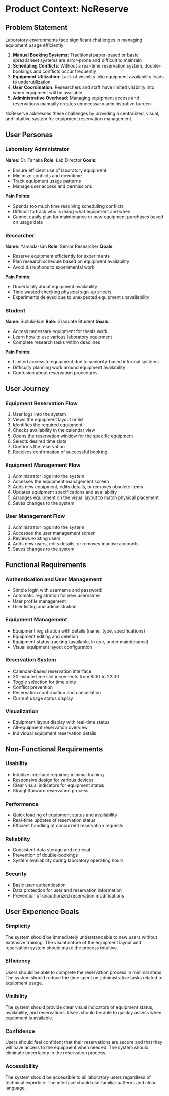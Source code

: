 # Product Context: NcReserve

## Problem Statement
Laboratory environments face significant challenges in managing equipment usage efficiently:

1. **Manual Booking Systems**: Traditional paper-based or basic spreadsheet systems are error-prone and difficult to maintain
2. **Scheduling Conflicts**: Without a real-time reservation system, double-bookings and conflicts occur frequently
3. **Equipment Utilization**: Lack of visibility into equipment availability leads to underutilization
4. **User Coordination**: Researchers and staff have limited visibility into when equipment will be available
5. **Administrative Overhead**: Managing equipment access and reservations manually creates unnecessary administrative burden

NcReserve addresses these challenges by providing a centralized, visual, and intuitive system for equipment reservation management.

## User Personas

### Laboratory Administrator
**Name**: Dr. Tanaka
**Role**: Lab Director
**Goals**:
- Ensure efficient use of laboratory equipment
- Minimize conflicts and downtime
- Track equipment usage patterns
- Manage user access and permissions

**Pain Points**:
- Spends too much time resolving scheduling conflicts
- Difficult to track who is using what equipment and when
- Cannot easily plan for maintenance or new equipment purchases based on usage data

### Researcher
**Name**: Yamada-san
**Role**: Senior Researcher
**Goals**:
- Reserve equipment efficiently for experiments
- Plan research schedule based on equipment availability
- Avoid disruptions to experimental work

**Pain Points**:
- Uncertainty about equipment availability
- Time wasted checking physical sign-up sheets
- Experiments delayed due to unexpected equipment unavailability

### Student
**Name**: Suzuki-kun
**Role**: Graduate Student
**Goals**:
- Access necessary equipment for thesis work
- Learn how to use various laboratory equipment
- Complete research tasks within deadlines

**Pain Points**:
- Limited access to equipment due to seniority-based informal systems
- Difficulty planning work around equipment availability
- Confusion about reservation procedures

## User Journey

### Equipment Reservation Flow
1. User logs into the system
2. Views the equipment layout or list
3. Identifies the required equipment
4. Checks availability in the calendar view
5. Opens the reservation window for the specific equipment
6. Selects desired time slots
7. Confirms the reservation
8. Receives confirmation of successful booking

### Equipment Management Flow
1. Administrator logs into the system
2. Accesses the equipment management screen
3. Adds new equipment, edits details, or removes obsolete items
4. Updates equipment specifications and availability
5. Arranges equipment on the visual layout to match physical placement
6. Saves changes to the system

### User Management Flow
1. Administrator logs into the system
2. Accesses the user management screen
3. Reviews existing users
4. Adds new users, edits details, or removes inactive accounts
5. Saves changes to the system

## Functional Requirements

### Authentication and User Management
- Simple login with username and password
- Automatic registration for new usernames
- User profile management
- User listing and administration

### Equipment Management
- Equipment registration with details (name, type, specifications)
- Equipment editing and deletion
- Equipment status tracking (available, in use, under maintenance)
- Visual equipment layout configuration

### Reservation System
- Calendar-based reservation interface
- 30-minute time slot increments from 8:00 to 22:00
- Toggle selection for time slots
- Conflict prevention
- Reservation confirmation and cancellation
- Current usage status display

### Visualization
- Equipment layout display with real-time status
- All-equipment reservation overview
- Individual equipment reservation details

## Non-Functional Requirements

### Usability
- Intuitive interface requiring minimal training
- Responsive design for various devices
- Clear visual indicators for equipment status
- Straightforward reservation process

### Performance
- Quick loading of equipment status and availability
- Real-time updates of reservation status
- Efficient handling of concurrent reservation requests

### Reliability
- Consistent data storage and retrieval
- Prevention of double-bookings
- System availability during laboratory operating hours

### Security
- Basic user authentication
- Data protection for user and reservation information
- Prevention of unauthorized reservation modifications

## User Experience Goals

### Simplicity
The system should be immediately understandable to new users without extensive training. The visual nature of the equipment layout and reservation system should make the process intuitive.

### Efficiency
Users should be able to complete the reservation process in minimal steps. The system should reduce the time spent on administrative tasks related to equipment usage.

### Visibility
The system should provide clear visual indicators of equipment status, availability, and reservations. Users should be able to quickly assess when equipment is available.

### Confidence
Users should feel confident that their reservations are secure and that they will have access to the equipment when needed. The system should eliminate uncertainty in the reservation process.

### Accessibility
The system should be accessible to all laboratory users regardless of technical expertise. The interface should use familiar patterns and clear language.
